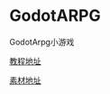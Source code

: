 # GodotARPG
GodotArpg小游戏

[教程地址](https://m.youtube.com/watch?v=0mUoRdYe0s4&list=PLMQtM2GgbPEVuTgD4Ln17ombTg6EahSLr&index=1&pp=iAQB)  

[素材地址](https://pixel-boy.itch.io/ninja-adventure-asset-pack)
